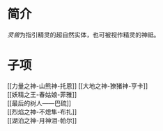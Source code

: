 # 简介
*灵兽*为指引精灵的超自然实体，也可被视作精灵的神祗。
# 子项
[[力量之神-山熊神-托恩]]
[[大地之神-獠猪神-亨卡]]  
[[妖精之王-春姑娘-菲雅]]  
[[最后的树人——巴硫]]  
[[烈焰之神-不熄隼-布扎]]  
[[湖泊之神-月神泪-帕尔]]